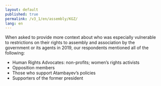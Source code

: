 ```yaml
---
layout: default
published: true
permalink: /v3_1/en/assembly/KGZ/
lang: en
---
```

When asked to provide more context about who was especially vulnerable to restrictions on their rights to assembly and association by the government or its agents in 2019, our respondents mentioned all of the following: 

-	Human Rights Advocates: non-profits; women’s rights activists
-	Opposition members
-	Those who support Atambayev’s policies
-	Supporters of the former president